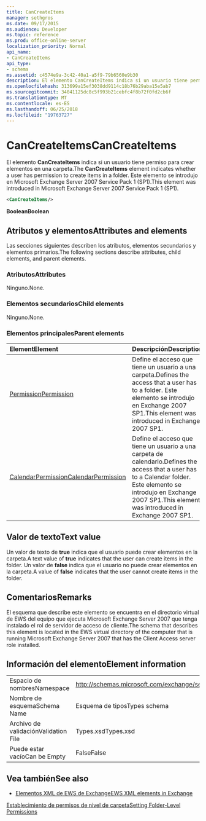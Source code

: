 ```yaml
---
title: CanCreateItems
manager: sethgros
ms.date: 09/17/2015
ms.audience: Developer
ms.topic: reference
ms.prod: office-online-server
localization_priority: Normal
api_name:
- CanCreateItems
api_type:
- schema
ms.assetid: c4574e9a-3c42-40a1-a5f9-79b6560e9b30
description: El elemento CanCreateItems indica si un usuario tiene permiso para crear elementos en una carpeta. Este elemento se introdujo en Microsoft Exchange Server 2007 Service Pack 1 (SP1).
ms.openlocfilehash: 313699a15ef3038dd9114c18b76b29aba15e5ab7
ms.sourcegitcommit: 34041125dc8c5f993b21cebfc4f8b72f0fd2cb6f
ms.translationtype: MT
ms.contentlocale: es-ES
ms.lasthandoff: 06/25/2018
ms.locfileid: "19763727"
---
```

# <a name="cancreateitems"></a><span data-ttu-id="51cd5-104">CanCreateItems</span><span class="sxs-lookup"><span data-stu-id="51cd5-104">CanCreateItems</span></span>

<span data-ttu-id="51cd5-105">El elemento **CanCreateItems** indica si un usuario tiene permiso para crear elementos en una carpeta.</span><span class="sxs-lookup"><span data-stu-id="51cd5-105">The **CanCreateItems** element indicates whether a user has permission to create items in a folder.</span></span> <span data-ttu-id="51cd5-106">Este elemento se introdujo en Microsoft Exchange Server 2007 Service Pack 1 (SP1).</span><span class="sxs-lookup"><span data-stu-id="51cd5-106">This element was introduced in Microsoft Exchange Server 2007 Service Pack 1 (SP1).</span></span> 
  
```xml
<CanCreateItems/>
```

 <span data-ttu-id="51cd5-107">**Boolean**</span><span class="sxs-lookup"><span data-stu-id="51cd5-107">**Boolean**</span></span>
## <a name="attributes-and-elements"></a><span data-ttu-id="51cd5-108">Atributos y elementos</span><span class="sxs-lookup"><span data-stu-id="51cd5-108">Attributes and elements</span></span>

<span data-ttu-id="51cd5-109">Las secciones siguientes describen los atributos, elementos secundarios y elementos primarios.</span><span class="sxs-lookup"><span data-stu-id="51cd5-109">The following sections describe attributes, child elements, and parent elements.</span></span>
  
### <a name="attributes"></a><span data-ttu-id="51cd5-110">Atributos</span><span class="sxs-lookup"><span data-stu-id="51cd5-110">Attributes</span></span>

<span data-ttu-id="51cd5-111">Ninguno.</span><span class="sxs-lookup"><span data-stu-id="51cd5-111">None.</span></span>
  
### <a name="child-elements"></a><span data-ttu-id="51cd5-112">Elementos secundarios</span><span class="sxs-lookup"><span data-stu-id="51cd5-112">Child elements</span></span>

<span data-ttu-id="51cd5-113">Ninguno.</span><span class="sxs-lookup"><span data-stu-id="51cd5-113">None.</span></span>
  
### <a name="parent-elements"></a><span data-ttu-id="51cd5-114">Elementos principales</span><span class="sxs-lookup"><span data-stu-id="51cd5-114">Parent elements</span></span>

|<span data-ttu-id="51cd5-115">**Element**</span><span class="sxs-lookup"><span data-stu-id="51cd5-115">**Element**</span></span>|<span data-ttu-id="51cd5-116">**Descripción**</span><span class="sxs-lookup"><span data-stu-id="51cd5-116">**Description**</span></span>|
|:-----|:-----|
|[<span data-ttu-id="51cd5-117">Permission</span><span class="sxs-lookup"><span data-stu-id="51cd5-117">Permission</span></span>](permission.md) <br/> |<span data-ttu-id="51cd5-118">Define el acceso que tiene un usuario a una carpeta.</span><span class="sxs-lookup"><span data-stu-id="51cd5-118">Defines the access that a user has to a folder.</span></span> <span data-ttu-id="51cd5-119">Este elemento se introdujo en Exchange 2007 SP1.</span><span class="sxs-lookup"><span data-stu-id="51cd5-119">This element was introduced in Exchange 2007 SP1.</span></span>  <br/> |
|[<span data-ttu-id="51cd5-120">CalendarPermission</span><span class="sxs-lookup"><span data-stu-id="51cd5-120">CalendarPermission</span></span>](calendarpermission.md) <br/> |<span data-ttu-id="51cd5-121">Define el acceso que tiene un usuario a una carpeta de calendario.</span><span class="sxs-lookup"><span data-stu-id="51cd5-121">Defines the access that a user has to a Calendar folder.</span></span> <span data-ttu-id="51cd5-122">Este elemento se introdujo en Exchange 2007 SP1.</span><span class="sxs-lookup"><span data-stu-id="51cd5-122">This element was introduced in Exchange 2007 SP1.</span></span>  <br/> |
   
## <a name="text-value"></a><span data-ttu-id="51cd5-123">Valor de texto</span><span class="sxs-lookup"><span data-stu-id="51cd5-123">Text value</span></span>

<span data-ttu-id="51cd5-124">Un valor de texto de **true** indica que el usuario puede crear elementos en la carpeta.</span><span class="sxs-lookup"><span data-stu-id="51cd5-124">A text value of **true** indicates that the user can create items in the folder.</span></span> <span data-ttu-id="51cd5-125">Un valor de **false** indica que el usuario no puede crear elementos en la carpeta.</span><span class="sxs-lookup"><span data-stu-id="51cd5-125">A value of **false** indicates that the user cannot create items in the folder.</span></span> 
  
## <a name="remarks"></a><span data-ttu-id="51cd5-126">Comentarios</span><span class="sxs-lookup"><span data-stu-id="51cd5-126">Remarks</span></span>

<span data-ttu-id="51cd5-127">El esquema que describe este elemento se encuentra en el directorio virtual de EWS del equipo que ejecuta Microsoft Exchange Server 2007 que tenga instalado el rol de servidor de acceso de cliente.</span><span class="sxs-lookup"><span data-stu-id="51cd5-127">The schema that describes this element is located in the EWS virtual directory of the computer that is running Microsoft Exchange Server 2007 that has the Client Access server role installed.</span></span>
  
## <a name="element-information"></a><span data-ttu-id="51cd5-128">Información del elemento</span><span class="sxs-lookup"><span data-stu-id="51cd5-128">Element information</span></span>

|||
|:-----|:-----|
|<span data-ttu-id="51cd5-129">Espacio de nombres</span><span class="sxs-lookup"><span data-stu-id="51cd5-129">Namespace</span></span>  <br/> |http://schemas.microsoft.com/exchange/services/2006/types  <br/> |
|<span data-ttu-id="51cd5-130">Nombre de esquema</span><span class="sxs-lookup"><span data-stu-id="51cd5-130">Schema Name</span></span>  <br/> |<span data-ttu-id="51cd5-131">Esquema de tipos</span><span class="sxs-lookup"><span data-stu-id="51cd5-131">Types schema</span></span>  <br/> |
|<span data-ttu-id="51cd5-132">Archivo de validación</span><span class="sxs-lookup"><span data-stu-id="51cd5-132">Validation File</span></span>  <br/> |<span data-ttu-id="51cd5-133">Types.xsd</span><span class="sxs-lookup"><span data-stu-id="51cd5-133">Types.xsd</span></span>  <br/> |
|<span data-ttu-id="51cd5-134">Puede estar vacío</span><span class="sxs-lookup"><span data-stu-id="51cd5-134">Can be Empty</span></span>  <br/> |<span data-ttu-id="51cd5-135">False</span><span class="sxs-lookup"><span data-stu-id="51cd5-135">False</span></span>  <br/> |
   
## <a name="see-also"></a><span data-ttu-id="51cd5-136">Vea también</span><span class="sxs-lookup"><span data-stu-id="51cd5-136">See also</span></span>



- [<span data-ttu-id="51cd5-137">Elementos XML de EWS de Exchange</span><span class="sxs-lookup"><span data-stu-id="51cd5-137">EWS XML elements in Exchange</span></span>](ews-xml-elements-in-exchange.md)


[<span data-ttu-id="51cd5-138">Establecimiento de permisos de nivel de carpeta</span><span class="sxs-lookup"><span data-stu-id="51cd5-138">Setting Folder-Level Permissions</span></span>](http://msdn.microsoft.com/library/c7530e86-5112-401c-b10a-9c054ae59f07%28Office.15%29.aspx)

